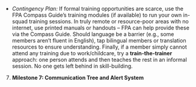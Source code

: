 - _Contingency Plan:_ If formal training opportunities are scarce, use the FPA Compass Guide’s training modules (if available) to run your own in-squad training sessions. In truly remote or resource-poor areas with no internet, use printed manuals or handouts – FPA can help provide these via the Compass Guide. Should language be a barrier (e.g., some members aren’t fluent in English), tap bilingual members or translation resources to ensure understanding. Finally, if a member simply cannot attend any training due to work/childcare, try a **train-the-trainer** approach: one person attends and then teaches the rest in an informal session. No one gets left behind in skill-building.  
7. **Milestone 7: Communication Tree and Alert System**